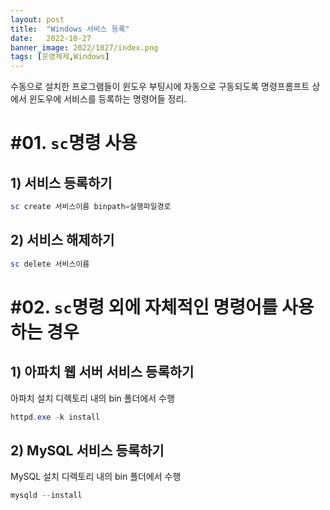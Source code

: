 ```yaml
---
layout: post
title:  "Windows 서비스 등록"
date:   2022-10-27
banner_image: 2022/1027/index.png
tags: [운영체제,Windows]
---
```


수동으로 설치한 프로그램들이 윈도우 부팅시에 자동으로 구동되도록 명령프롬프트 상에서 윈도우에 서비스를 등록하는 명령어들 정리.

<!--more-->

# #01. `sc`명령 사용

## 1) 서비스 등록하기

```powershell
sc create 서비스이름 binpath=실행파일경로
```

## 2) 서비스 해제하기

```powershell
sc delete 서비스이름
```

# #02. `sc`명령 외에 자체적인 명령어를 사용하는 경우

## 1) 아파치 웹 서버 서비스 등록하기

아파치 설치 디렉토리 내의 bin 폴더에서 수행

```powershell
httpd.exe -k install
```

## 2) MySQL 서비스 등록하기

MySQL 설치 디렉토리 내의 bin 폴더에서 수행

```powershell
mysqld --install
```